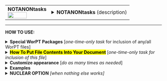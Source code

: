 <!--------------------------------------
   SCREEN SHOT
--------------------------------------->
<table>
<tr>
<td>
<font size="3"><b>NOTANONtasks</b></font>
<br>
<img src="https://lh3.googleusercontent.com/d/12BO4XZpEwodyHwtDSvcrKBhmCwkxysLS" width=70%>
</td>
<td>
<details>
<summary><b>NOTANONtasks</b> (description)</summary>
<b>NOTANONtasks</b> is a table of project tasks, organized under task categories, as specified by the TASKS page in the
WorPT spreadsheet. The task lead and team members assisting with each task are specified as well. No
level-of-effort information is given in this table, only tasks and assignments to illustrate team member involvement. 
</details>
</td>
</tr>
</table>
<hr>

<!--------------------------------------
   HOW TO USE
--------------------------------------->
<b>HOW TO USE:</b>

<!-- - - - - - - - - - - - - - - - - - - - - - - - - - - - 
             Special Packages
- - - - - - - - - - - - - - - - - - - - - - - - - - - - -->
<details>
<summary><b>Special WorPT Packages</b> [<i>one-time-only task</i> for inclusion of any/all WorPT files]</summary>
Copy/paste the special packages in preamble of your document, if you haven't done so previously. (see https://github.com/pmarcum/WorPT-Work-Plan-Tool-4-proposals/blob/main/WorPTpackages for more info).
</details>

<!-- - - - - - - - - - - - - - - - - - - - - - - - - - - - 
             Putting File Contents Into Document
- - - - - - - - - - - - - - - - - - - - - - - - - - - - -->
<details>
<summary><mark><b>How To Put File Contents Into Your Document</b></mark> [<i>one-time-only task for inclusion of this file</i>]</summary> 
<ol>
<li>COPY the lines in the code block below, then</li>
<li>PASTE into your document WHERE you want the content to appear, then</li>
<li>MODIFY the editable lines you just pasted in your document as needed. The lines that may be edited (or even deleted altogether if not wanted) are indicated by highlight below. </li><br>
Refer to <b>Customizations</b> section below to add personal preferences in the gap between \expinput and \begin{NOTANONtasks} lines below.

</ol>
    
<pre><code>
\clearpage                                          % [optional] (could instead use \newpage, or comment out)
\expinput{<mark>do_NOT_manually_edit</mark>/NOTANONtasks} % reset file parameters

\begin{NOTANONtasks}
<mark>\caption{\normalsize\textbf{Task Management and Team Responsibilities}:\\
The tasks ({\color{red}gray} headers) and sub-tasks (left), with specific assignments for the roles of task lead (middle) and expertise / analysis assistance (right).} \label{tab:NOTANONtasks}</mark>
\end{NOTANONtasks}
</code></pre>

</details>

<!-- - - - - - - - - - - - - - - - - - - - - - - - - - - - 
             Customizations
- - - - - - - - - - - - - - - - - - - - - - - - - - - - -->
<details>
<summary><b>Customize appearance</b> [<i>do as many times as needed</i>]</summary 
You can change column widths, column alignment, colors, font style using additional lines that are copy/pasted into your document. Specifically: 
<ol>
<li>COPY any or all lines in the code block below that are related to the formatting parameter that you want to edit. The lines below show default values. You will edit those values to make desired changes.</li>
<li>PASTE the copied lines into your document into the gap <b>between</b> the \expinput and \begin{NOTANONtasks} lines. </li>
<li>EDIT the pasted lines in your document, as desired. Some examples are given at the bottom of this page.</li>
NOTE: you can PICK AND CHOOSE the lines you want to paste into your document; you do not have to copy/paste all of the beow lines!
</ol>

<!-- . . . . . . . . . . . . . . . . . . . . . . . . . . . . . . . .
                              Options   
<!-- . . . . . . . . . . . . . . . . . . . . . . . . . . . . . . -->
<table>

<tr>
<td><b>Table orientation</b></td>
<td><pre><code>
\LandScapetrue          % will put the table in landscape mode
</code></pre>
<details>
<summary>reference image</summary>
<img src="https://lh3.googleusercontent.com/d/16SbKRxlDHWshgzt-tQNsjqqSOJeCXWm1" width=15%>
</details>
</td>
</tr>

<tr>
<td><b>Column width adjustments</b></td>
<td><pre><code>
\def\TaskWidth{<mark>3.9in</mark>}            % leftmost ("Tasks") column width
\def\LeadWidth{<mark>1.2in</mark>}            % middle ("Lead") column width
\def\ExpertiseWidth{<mark>1.8in</mark>}       % rightmost ("Expertise") column width
</code></pre>
<details>
<summary>reference image</summary>
<img src="https://lh3.googleusercontent.com/d/1Lc84Ce7q9vDGbn-PSkLpHm3Bk-018GLC" width=50%>
</details>
</td>
</tr>

<tr>
<td><b>Table number additive correction</b></td>
<td>
The default typically works well (an overcount is caused by table + longtable combination).<br>
But if counter gets screwed up and needs manual intervention, use below to apply a correction:
<pre><code>
\def\TaskAddCounter{<mark>-1</mark>}    % additive correction to table number
</code></pre>
<details>
<summary>reference image</summary>
<img src="https://lh3.googleusercontent.com/d/1xbVxG1JR60WvRYuJqBIc7z7SdCIhZaMK" width=50%>
</details>
</td>
</tr>

<tr>
<td><b>Table compactness</b></td>
<td><pre><code>
\def\SpaceBetweenRows{<mark>0.8</mark>}    % vertical compactness of rows
\def\SpaceBetweenColumns{<mark>1pt</mark>} % bigger = wider spacing between columns
</code></pre>
<details>
<summary>reference image</summary>
<img src="https://lh3.googleusercontent.com/d/1BgsQCk-CpfftDKheaAs1wfUg7jO7UDAB" width=50%>
</details>
</td>
</tr>

<tr>
<td><b>Nudge table to left or right</b></td>
<td><pre><code>
\def\NudgeTable{<mark>1.5\textwidth</mark>} % larger value nudges table to left
</code></pre>
<details>
<summary>reference image</summary>
<img src="https://lh3.googleusercontent.com/d/19tDKpSmX3NA0sf9neZBASfN-yIYY9LTI" width=50%>
</details>
</td>
</tr>
   
<tr>
<td><b>Column label color and font style</b></td>
<td>
For fontstyle changes, the "\textbf" can be changed to "\emph" for italics, or can
be turned into plain test by removing the "\textbf", eg {{#1}}
<pre><code>
\def\HeaderColor{<mark>Blue</mark>}            % column heading color
\def\HeaderFontColor{<mark>White</mark>}       % column heading font color
\def\HeaderFontstyle#1{<mark>\textbf</mark>{#1}}% boldface column heading labels
</code></pre>
<details>
<summary>reference image</summary>
<img src="https://lh3.googleusercontent.com/d/1rpXA2Cuw9_19nElBYJPs79SEU8fNTMgT" width=50%>
</details>
</td>
</tr>

<tr>
<td><b>Color and font style of category banners</b></td>
<td><pre><code>
\def\SectionColor{<mark>gray!40</mark>}       % category section label colors
\def\SectionFontColor{<mark>Black</mark>}     % category section label font color
\def\SectionFontstyle#1{<mark>\textbf</mark>{#1}} % boldface category section labels
</code></pre>
<details>
<summary>reference image</summary>
<img src="https://lh3.googleusercontent.com/d/1l2e9IXnIq7Zewg3RfBfrQ_SXUr9FtLy1" width=50%>
</details>
</td>
</tr>

<tr>
<td><b>Color of faint vertical line</b></td>
<td><pre><code>
\def\VerticalLineColor{<mark>gray!40</mark>}  % color of line between "Lead" and "Expertise"
</code></pre>
<details>
<summary>reference image</summary>
<img src="https://lh3.googleusercontent.com/d/1ZyFAQkPU5ifcHN4pSln1KSeHaLu5VGWq" width=50%>
</details>
</td>
</tr>

<tr>
<td><b>Table preamble - full control!</b></td>
<td>
Use table preamble for more control over table layout (removing/adding vertical lines, changing column alignment, etc).<br>
Copy/paste the ENTIRE below code in order to change default table preamble.<br>
<u>IMPORTANT</u> Most of table preamble can be changed EXCEPT <i>do <b>NOT</b> change "T" variable, and preserve the number of columns</i>
(eg, make sure that any 'p' that is removed is replaced by another alignment code). You may retain the parameters below (like \TaskWidth) and
define them separately as the above customization options show, or replace them entirely with hard-coded numbers. 
   
<pre><code>
\newcolumntype{T}{
  <mark>|p</mark>{<mark>\TaskWidth</mark>}<mark>||</mark>                                 % title column
  <mark>p</mark>{<mark>\LeadWidth</mark>}<mark>!{\color{\VerticalLineColor}\vrule}</mark> % task lead column
  <mark>p</mark>{<mark>\ExpertiseWidth</mark>}<mark>|</mark>                              % expertise column
}
</code></pre></td>
</tr>
</table>
</details>

<!--------------------------------------
   EXAMPLES 
--------------------------------------->
<details>
<summary><b>Examples</b></summary>
The below is an example of how one can change the appearance of the table within a LaTeX document. After copy/pasting the code to incorporate the table into my document, and then deciding that my task titles were too long to fit with the table in portrait mode, I decided I needed to use landscape mode.  I copy/pasted the landscape fla and the 2 formatting lines that control the "Tasks" and "Expertise" column widths. (My team members have long last names, requiring a wider column than the default). I also slightly altered the caption to be appropriate to my proposal. The result?  A landscape-mode table that allows each task to appear in a single table row without spilling over into the next line, which is my preferred way to present these tables for easiest viewing. Here is a peek at what my LaTeX document looks like:  

<!--     INSERT IMAGE -->

NOTE: To return to default values, all I have to do is comment-out (put a "%" at the line's beginning) the "\def" formatting lines that I pasted. 
</details>

<!--------------------------------------
   NUCLEAR OPTION 
--------------------------------------->
<details>
<summary><b>NUCLEAR OPTION</b> <i>[when nothing else works]</i></summary>
If you just cannot get the table to look like you want it to look, you can always copy/paste the entire NOTANONtasks.tex file that appears in the WorPT subfolder, into your document, and then edit at-will.  Some of the WorPT files involve complicated LaTeX code, so be sure that you have a good mastery of LaTeX and know what you are doing before implementing this option!
</details>
